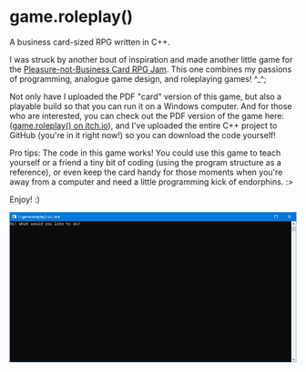 # game.roleplay()
A business card-sized RPG written in C++.

I was struck by another bout of inspiration and made another little game for the [Pleasure-not-Business Card RPG Jam](https://itch.io/jam/pleasurecardrpg). This one combines my passions of programming, analogue game design, and roleplaying games! ^_^;

Not only have I uploaded the PDF "card" version of this game, but also a playable build so that you can run it on a Windows computer. And for those who are interested, you can check out the PDF version of the game here: ([game.roleplay() on itch.io](https://aarongoss.itch.io/game-roleplay)), and I've uploaded the entire C++ project to GitHub (you're in it right now!) so you can download the code yourself!

Pro tips: The code in this game works! You could use this game to teach yourself or a friend a tiny bit of coding (using the program structure as a reference), or even keep the card handy for those moments when you're away from a computer and need a little programming kick of endorphins. :>

Enjoy! :)

![](https://github.com/raspilicious/game.roleplay/blob/master/game.roleplay()%20v0.2%20gameplay.gif)
